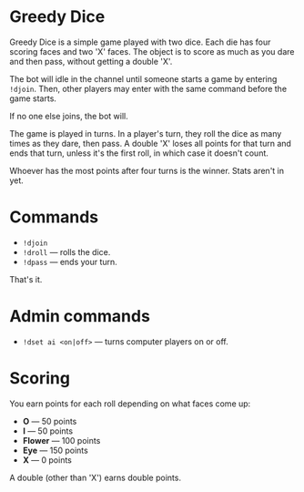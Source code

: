 Greedy Dice
===========

Greedy Dice is a simple game played with two dice. Each die has four scoring faces and two 'X' faces. The object is to score as much as you dare and then pass, without getting a double 'X'.

The bot will idle in the channel until someone starts a game by entering `!djoin`. Then, other players may enter with the same command before the game starts.

If no one else joins, the bot will.

The game is played in turns. In a player's turn, they roll the dice as many times as they dare, then pass. A double 'X' loses all points for that turn and ends that turn, unless it's the first roll, in which case it doesn't count.

Whoever has the most points after four turns is the winner. Stats aren't in yet.

Commands
========

* `!djoin`
* `!droll` — rolls the dice.
* `!dpass` — ends your turn.

That's it.

Admin commands
==============

* `!dset ai <on|off>` — turns computer players on or off.

Scoring
=======

You earn points for each roll depending on what faces come up:

* **O** — 50 points
* **I** — 50 points
* **Flower** — 100 points
* **Eye** — 150 points
* **X** — 0 points

A double (other than 'X') earns double points.
